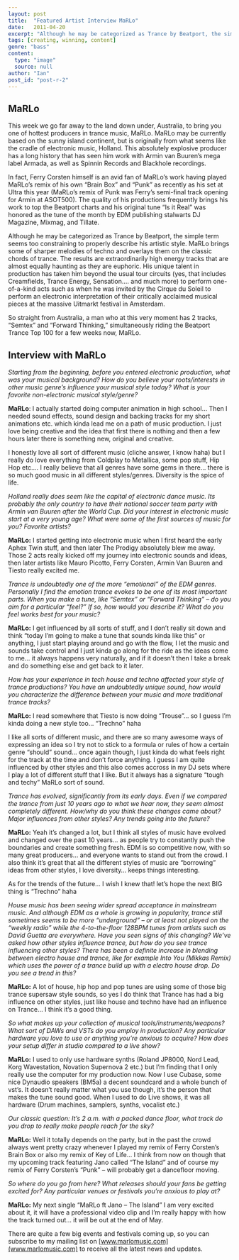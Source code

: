 ```yaml
---
layout: post
title:  "Featured Artist Interview MaRLo"
date:   2011-04-20
excerpt: "Although he may be categorized as Trance by Beatport, the simple term seems too constraining to properly describe his artistic style. MaRLo brings some of sharper melodies of techno and overlays..."
tags: [creating, winning, content]
genre: "bass"
content:
  type: "image"
  source: null
author: "Ian"
post_id: "post-r-2"
---
```

## MaRLo
This week we go far away to the land down under, Australia, to bring you one of hottest producers in trance music, MaRLo. MaRLo may be currently based on the sunny island continent, but is originally from what seems like the cradle of electronic music, Holland. This absolutely explosive producer has a long history that has seen him work with Armin van Buuren’s mega label Armada, as well as Spinnin Records and Blackhole recordings.

In fact, Ferry Corsten himself is an avid fan of MaRLo’s work having played MaRLo’s remix of his own “Brain Box” and “Punk” as recently as his set at Ultra this year (MaRLo’s remix of Punk was Ferry’s semi-final track opening for Armin at ASOT500). The quality of his productions frequently brings his work to top the Beatport charts and his original tune “Is it Real” was honored as the tune of the month by EDM publishing stalwarts DJ Magazine, Mixmag, and Tillate.

Although he may be categorized as Trance by Beatport, the simple term seems too constraining to properly describe his artistic style. MaRLo brings some of sharper melodies of techno and overlays them on the classic chords of trance. The results are extraordinarily high energy tracks that are almost equally haunting as they are euphoric. His unique talent in production has taken him beyond the usual tour circuits (yes, that includes Creamfields, Trance Energy, Sensation…. and much more) to perform one-of-a-kind acts such as when he was invited by the Cirque du Soleil to perform an electronic interpretation of their critically acclaimed musical pieces at the massive Uitmarkt festival in Amsterdam.

So straight from Australia, a man who at this very moment has 2 tracks, “Semtex” and “Forward Thinking,” simultaneously riding the Beatport Trance Top 100 for a few weeks now, MaRLo.


## Interview with MaRLo
_Starting from the beginning, before you entered electronic production, what was your musical background?  How do you believe your roots/interests in other music genre’s influence your musical style today? What is your favorite non-electronic musical style/genre?_

**MaRLo**: I actually started doing computer animation in high school… Then I needed sound effects, sound design and backing tracks for my short animations etc. which kinda lead me on a path of music production. I just love being creative and the idea that first there is nothing and then a few hours later there is something new, original and creative.

I honestly love all sort of different music (cliche answer, I know haha) but I really do love everything from Coldplay to Metallica, some pop stuff, Hip Hop etc…. I really believe that all genres have some gems in there… there is so much good music in all different styles/genres. Diversity is the spice of life.


_Holland really does seem like the capital of electronic dance music. Its probably the only country to have their national soccer team party with Armin van Buuren after the World Cup. Did your interest in electronic music start at a very young age? What were some of the first sources of music for you? Favorite artists?_

**MaRLo:** I started getting into electronic music when I first heard the early Aphex Twin stuff, and then later The Prodigy absolutely blew me away. Those 2 acts really kicked off my journey into electronic sounds and ideas, then later artists like Mauro Picotto, Ferry Corsten, Armin Van Buuren and Tiesto really excited me.


_Trance is undoubtedly one of the more “emotional” of the EDM genres. Personally I find the emotion trance evokes to be one of its most important parts. When you make a tune, like “Semtex” or “Forward Thinking” – do you aim for a particular “feel?” If so, how would you describe it? What do you feel works best for your music?_

**MaRLo:** I get influenced by all sorts of stuff, and I don’t really sit down and think “today I’m going to make a tune that sounds kinda like this” or anything, I just start playing around and go with the flow, I let the music and sounds take control and I just kinda go along for the ride as the ideas come to me… it always happens very naturally, and if it doesn’t then I take a break and do something else and get back to it later.


_How has your experience in tech house and techno affected your style of trance productions? You have an undoubtedly unique sound, how would you characterize the difference between your music and more traditional trance tracks?_

**MaRLo:** I read somewhere that Tiesto is now doing “Trouse”… so I guess I’m kinda doing a new style too… “Trechno” haha

I like all sorts of different music, and there are so many awesome ways of expressing an idea so I try not to stick to a formula or rules of how a certain genre “should” sound… once again though, I just kinda do what feels right for the track at the time and don’t force anything. I guess I am quite influenced by other styles and this also comes accross in my DJ sets where I play a lot of different stuff that I like.  But it always has a signature “tough and techy” MaRLo sort of sound.


_Trance has evolved, significantly from its early days. Even if we compared the trance from just 10 years ago to what we hear now, they seem almost completely different. How/why do you think these changes came about? Major influences from other styles? Any trends going into the future?_

**MaRLo:** Yeah it’s changed a lot, but I think all styles of music have evolved and changed over the past 10 years… as people try to constantly push the boundaries and create something fresh. EDM is so competitive now, with so many great producers… and everyone wants to stand out from the crowd. I also think it’s great that all the different styles of music are “borrowing” ideas from other styles, I love diversity… keeps things interesting.

As for the trends of the future… I wish I knew that! let’s hope the next BIG thing is “Trechno” haha


_House music has been seeing wider spread acceptance in mainstream music.  And although EDM as a whole is growing in popularity, trance still sometimes seems to be more “underground” – or at least not played on the “weekly radio” while the 4-to-the-floor 128BPM tunes from artists such as David Guetta are everywhere.  Have you seen signs of this changing?  We’ve asked how other styles influence trance, but how do you see trance influencing other styles?  There has been a definite increase in blending between electro house and trance, like for example Into You (Mikkas Remix) which uses the power of a trance build up with a electro house drop.  Do you see a trend in this?_

**MaRLo:** A lot of house, hip hop and pop tunes are using some of those big trance supersaw style sounds, so yes I do think that Trance has had a big influence on other styles, just like house and techno have had an influence on Trance… I think it’s a good thing.


_So what makes up your collection of musical tools/instruments/weapons? What sort of DAWs and VSTs do you employ in production? Any particular hardware you love to use or anything you’re anxious to acquire? How does your setup differ in studio compared to a live show?_

**MaRLo:** I used to only use hardware synths (Roland JP8000, Nord Lead, Korg Wavestation, Novation Supernova 2 etc.) but I’m finding that I only really use the computer for my production now. Now I use Cubase, some nice Dynaudio speakers (BM5a) a decent soundcard and a whole bunch of vst’s. It doesn’t really matter what you use though, it’s the person that makes the tune sound good. When I used to do Live shows, it was all hardware (Drum machines, samplers, synths, vocalist etc.)


_Our classic question: It’s 2 a.m. with a packed dance floor, what track do you drop to really make people reach for the sky?_

**MaRLo:** Well it totally depends on the party, but in the past the crowd always went pretty crazy whenever  I played my remix of Ferry Corsten’s Brain Box or also my remix of Key of Life… I think from now on though that my upcoming track featuring Jano called “The Island” and of course my remix of Ferry Corsten’s “Punk” – will probably get a dancefloor moving.


_So where do you go from here? What releases should your fans be getting excited for? Any particular venues or festivals you’re anxious to play at?_

**MaRLo:** My next single “MaRLo ft Jano – The Island” I am very excited about it, it will have a professional video clip and I’m really happy with how the track turned out… it will be out at the end of May.

There are quite a few big events and festivals coming up, so you can subscribe to my mailing list on [www.marlomusic.com](www.marlomusic.com) to receive all the latest news and updates.
